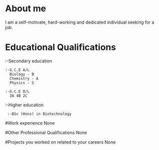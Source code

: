 # About me
 I am a self-motivate, hard-working and dedicated individual seeking for a job.
# Educational Qualifications
  :-Secondary education
  
    :-G.C.E A/L    
      Biology - B
      Chemistry - A
      Physics - S
      
    :-G.C.E O/L
      3A 4B 2C
      
  :-Higher education

     :-BSc (Hons) in Biotechnology

#Work experience
 None

#Other Professional Qualifications
 None
 
#Projects you worked on related to your careers
 None

